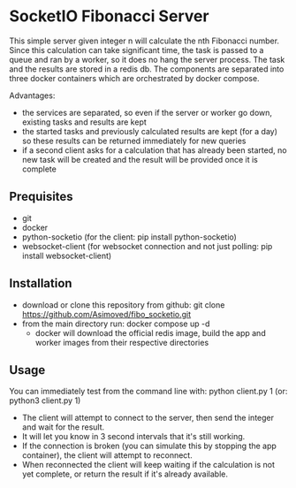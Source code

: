 
# SocketIO Fibonacci Server

This simple server given integer n will calculate the nth Fibonacci number. Since this calculation can take significant time, the task is passed to a queue and ran by a worker, so it does no hang the server process. The task and the results are stored in a redis db. The components are separated into three docker containers which are orchestrated by docker compose.

Advantages:
- the services are separated, so even if the server or worker go down, existing tasks and results are kept
- the started tasks and previously calculated results are kept (for a day) so these results can be returned immediately for new queries
- if a second client asks for a calculation that has already been started, no new task will be created and the result will be provided once it is complete

## Prequisites

- git
- docker
- python-socketio (for the client: pip install python-socketio)
- websocket-client (for websocket connection and not just polling: pip install websocket-client)

## Installation

- download or clone this repository from github: git clone https://github.com/Asimoved/fibo_socketio.git
- from the main directory run: docker compose up -d
    + docker will download the official redis image, build the app and worker images from their respective directories

## Usage

You can immediately test from the command line with: python client.py 1 (or: python3 client.py 1)

- The client will attempt to connect to the server, then send the integer and wait for the result.
- It will let you know in 3 second intervals that it's still working.
- If the connection is broken (you can simulate this by stopping the app container), the client will attempt to reconnect.
- When reconnected the client will keep waiting if the calculation is not yet complete, or return the result if it's already available.


